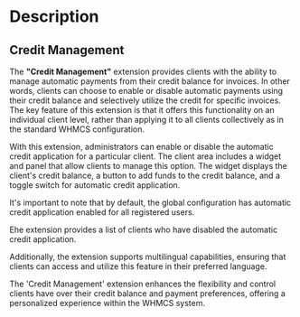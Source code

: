 # Description

## Credit Management

The **"Credit Management"** extension provides clients with the ability to manage automatic payments from their credit balance for invoices. In other words, clients can choose to enable or disable automatic payments using their credit balance and selectively utilize the credit for specific invoices. The key feature of this extension is that it offers this functionality on an individual client level, rather than applying it to all clients collectively as in the standard WHMCS configuration.

With this extension, administrators can enable or disable the automatic credit application for a particular client. The client area includes a widget and panel that allow clients to manage this option. The widget displays the client's credit balance, a button to add funds to the credit balance, and a toggle switch for automatic credit application.

It's important to note that by default, the global configuration has automatic credit application enabled for all registered users.

Еhe extension provides a list of clients who have disabled the automatic credit application.

Additionally, the extension supports multilingual capabilities, ensuring that clients can access and utilize this feature in their preferred language.

The 'Credit Management' extension enhances the flexibility and control clients have over their credit balance and payment preferences, offering a personalized experience within the WHMCS system.